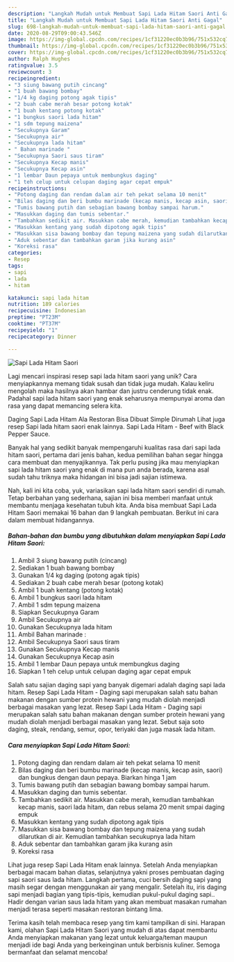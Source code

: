 ```yaml
---
description: "Langkah Mudah untuk Membuat Sapi Lada Hitam Saori Anti Gagal"
title: "Langkah Mudah untuk Membuat Sapi Lada Hitam Saori Anti Gagal"
slug: 698-langkah-mudah-untuk-membuat-sapi-lada-hitam-saori-anti-gagal
date: 2020-08-29T09:00:43.546Z
image: https://img-global.cpcdn.com/recipes/1cf31220ec0b3b96/751x532cq70/sapi-lada-hitam-saori-foto-resep-utama.jpg
thumbnail: https://img-global.cpcdn.com/recipes/1cf31220ec0b3b96/751x532cq70/sapi-lada-hitam-saori-foto-resep-utama.jpg
cover: https://img-global.cpcdn.com/recipes/1cf31220ec0b3b96/751x532cq70/sapi-lada-hitam-saori-foto-resep-utama.jpg
author: Ralph Hughes
ratingvalue: 3.5
reviewcount: 3
recipeingredient:
- "3 siung bawang putih cincang"
- "1 buah bawang bombay"
- "1/4 kg daging potong agak tipis"
- "2 buah cabe merah besar potong kotak"
- "1 buah kentang potong kotak"
- "1 bungkus saori lada hitam"
- "1 sdm tepung maizena"
- "Secukupnya Garam"
- "Secukupnya air"
- "Secukupnya lada hitam"
- " Bahan marinade "
- "Secukupnya Saori saus tiram"
- "Secukupnya Kecap manis"
- "Secukupnya Kecap asin"
- "1 lembar Daun pepaya untuk membungkus daging"
- "1 teh celup untuk celupan daging agar cepat empuk"
recipeinstructions:
- "Potong daging dan rendam dalam air teh pekat selama 10 menit"
- "Bilas daging dan beri bumbu marinade (kecap manis, kecap asin, saori) dan bungkus dengan daun pepaya. Biarkan hinga 1 jam"
- "Tumis bawang putih dan sebagian bawang bombay sampai harum."
- "Masukkan daging dan tumis sebentar."
- "Tambahkan sedikit air. Masukkan cabe merah, kemudian tambahkan kecap manis, saori lada hitam, dan rebus selama 20 menit smpai daging empuk"
- "Masukkan kentang yang sudah dipotong agak tipis"
- "Masukkan sisa bawang bombay dan tepung maizena yang sudah dilarutkan di air. Kemudian tambahkan secukupnya lada hitam"
- "Aduk sebentar dan tambahkan garam jika kurang asin"
- "Koreksi rasa"
categories:
- Resep
tags:
- sapi
- lada
- hitam

katakunci: sapi lada hitam 
nutrition: 189 calories
recipecuisine: Indonesian
preptime: "PT23M"
cooktime: "PT37M"
recipeyield: "1"
recipecategory: Dinner

---
```



![Sapi Lada Hitam Saori](https://img-global.cpcdn.com/recipes/1cf31220ec0b3b96/751x532cq70/sapi-lada-hitam-saori-foto-resep-utama.jpg)

Lagi mencari inspirasi resep sapi lada hitam saori yang unik? Cara menyiapkannya memang tidak susah dan tidak juga mudah. Kalau keliru mengolah maka hasilnya akan hambar dan justru cenderung tidak enak. Padahal sapi lada hitam saori yang enak seharusnya mempunyai aroma dan rasa yang dapat memancing selera kita.

Daging Sapi Lada Hitam Ala Restoran Bisa Dibuat Simple Dirumah Lihat juga resep Sapi lada hitam saori enak lainnya. Sapi Lada Hitam - Beef with Black Pepper Sauce.

Banyak hal yang sedikit banyak mempengaruhi kualitas rasa dari sapi lada hitam saori, pertama dari jenis bahan, kedua pemilihan bahan segar hingga cara membuat dan menyajikannya. Tak perlu pusing jika mau menyiapkan sapi lada hitam saori yang enak di mana pun anda berada, karena asal sudah tahu triknya maka hidangan ini bisa jadi sajian istimewa.


Nah, kali ini kita coba, yuk, variasikan sapi lada hitam saori sendiri di rumah. Tetap berbahan yang sederhana, sajian ini bisa memberi manfaat untuk membantu menjaga kesehatan tubuh kita. Anda bisa membuat Sapi Lada Hitam Saori memakai 16 bahan dan 9 langkah pembuatan. Berikut ini cara dalam membuat hidangannya.

<!--inarticleads1-->

##### Bahan-bahan dan bumbu yang dibutuhkan dalam menyiapkan Sapi Lada Hitam Saori:

1. Ambil 3 siung bawang putih (cincang)
1. Sediakan 1 buah bawang bombay
1. Gunakan 1/4 kg daging (potong agak tipis)
1. Sediakan 2 buah cabe merah besar (potong kotak)
1. Ambil 1 buah kentang (potong kotak)
1. Ambil 1 bungkus saori lada hitam
1. Ambil 1 sdm tepung maizena
1. Siapkan Secukupnya Garam
1. Ambil Secukupnya air
1. Gunakan Secukupnya lada hitam
1. Ambil  Bahan marinade :
1. Ambil Secukupnya Saori saus tiram
1. Gunakan Secukupnya Kecap manis
1. Gunakan Secukupnya Kecap asin
1. Ambil 1 lembar Daun pepaya untuk membungkus daging
1. Siapkan 1 teh celup untuk celupan daging agar cepat empuk


Salah satu sajian daging sapi yang banyak digemari adalah daging sapi lada hitam. Resep Sapi Lada Hitam - Daging sapi merupakan salah satu bahan makanan dengan sumber protein hewani yang mudah diolah menjadi berbagai masakan yang lezat. Resep Sapi Lada Hitam - Daging sapi merupakan salah satu bahan makanan dengan sumber protein hewani yang mudah diolah menjadi berbagai masakan yang lezat. Sebut saja soto daging, steak, rendang, semur, opor, teriyaki dan juga masak lada hitam. 

<!--inarticleads2-->

##### Cara menyiapkan Sapi Lada Hitam Saori:

1. Potong daging dan rendam dalam air teh pekat selama 10 menit
1. Bilas daging dan beri bumbu marinade (kecap manis, kecap asin, saori) dan bungkus dengan daun pepaya. Biarkan hinga 1 jam
1. Tumis bawang putih dan sebagian bawang bombay sampai harum.
1. Masukkan daging dan tumis sebentar.
1. Tambahkan sedikit air. Masukkan cabe merah, kemudian tambahkan kecap manis, saori lada hitam, dan rebus selama 20 menit smpai daging empuk
1. Masukkan kentang yang sudah dipotong agak tipis
1. Masukkan sisa bawang bombay dan tepung maizena yang sudah dilarutkan di air. Kemudian tambahkan secukupnya lada hitam
1. Aduk sebentar dan tambahkan garam jika kurang asin
1. Koreksi rasa


Lihat juga resep Sapi Lada Hitam enak lainnya. Setelah Anda menyiapkan berbagai macam bahan diatas, selanjutnya yakni proses pembuatan daging sapi saori saus lada hitam. Langkah pertama, cuci bersih daging sapi yang masih segar dengan menggunakan air yang mengalir. Setelah itu, iris daging sapi menjadi bagian yang tipis-tipis, kemudian pukul-pukul daging sapi.. Hadir dengan varian saus lada hitam yang akan membuat masakan rumahan menjadi terasa seperti masakan restoran bintang lima. 

Terima kasih telah membaca resep yang tim kami tampilkan di sini. Harapan kami, olahan Sapi Lada Hitam Saori yang mudah di atas dapat membantu Anda menyiapkan makanan yang lezat untuk keluarga/teman maupun menjadi ide bagi Anda yang berkeinginan untuk berbisnis kuliner. Semoga bermanfaat dan selamat mencoba!
